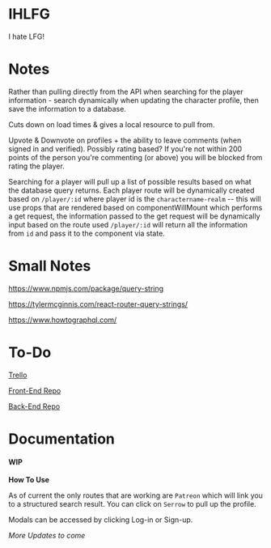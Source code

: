 # IHLFG

I hate LFG!

# Notes

Rather than pulling directly from the API when searching for the player information - search dynamically when updating the character profile, then save the information to a database.

Cuts down on load times & gives a local resource to pull from.

Upvote & Downvote on profiles + the ability to leave comments (when signed in and verified). Possibly rating based? If you're not within 200 points of the person you're commenting (or above) you will be blocked from rating the player.

Searching for a player will pull up a list of possible results based on what the database query returns. Each player route will be dynamically created based on `/player/:id` where player id is the `charactername-realm` -- this will use props that are rendered based on componentWillMount which performs a get request, the information passed to the get request will be dynamically input based on the route used `/player/:id` will return all the information from `id` and pass it to the component via state.

# Small Notes

https://www.npmjs.com/package/query-string

https://tylermcginnis.com/react-router-query-strings/

https://www.howtographql.com/

# To-Do

[Trello](https://trello.com/b/qTFZ9bVa/ihlfg)

[Front-End Repo](https://github.com/Serrowxd/IHLFG)

[Back-End Repo](https://github.com/JaredRCooper/IHateLfgBackend)

# Documentation

#### **WIP**

**How To Use**

As of current the only routes that are working are `Patreon` which will link you to a structured search result. You can click on `Serrow` to pull up the profile.

Modals can be accessed by clicking Log-in or Sign-up.

_More Updates to come_
